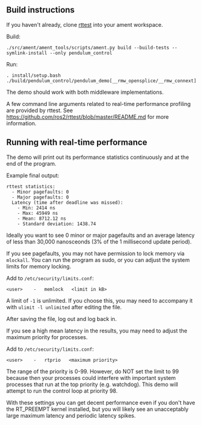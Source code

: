 ## Build instructions

If you haven't already, clone [rttest](https://github.com/jacquelinekay/rttest) into your ament workspace.

Build:

```
./src/ament/ament_tools/scripts/ament.py build --build-tests --symlink-install --only pendulum_control
```

Run:

```
. install/setup.bash
./build/pendulum_control/pendulum_demo[__rmw_opensplice/__rmw_connext]
```
The demo should work with both middleware implementations.

A few command line arguments related to real-time performance profiling are provided by rttest.
See https://github.com/ros2/rttest/blob/master/README.md for more information.

## Running with real-time performance

The demo will print out its performance statistics continuously and at the end of the program.

Example final output:
```
rttest statistics:
  - Minor pagefaults: 0
  - Major pagefaults: 0
  Latency (time after deadline was missed):
    - Min: 2414 ns
    - Max: 45949 ns
    - Mean: 8712.12 ns
    - Standard deviation: 1438.74
```

Ideally you want to see 0 minor or major pagefaults and an average latency of less than 30,000 nanosceonds
(3% of the 1 millisecond update period).

If you see pagefaults, you may not have permission to lock memory via `mlockall`.
You can run the program as sudo, or you can adjust the system limits for memory locking.

Add to `/etc/security/limits.conf`:
```
<user>    -   memlock   <limit in kB>
```

A limit of `-1` is unlimited.
If you choose this, you may need to accompany it with `ulimit -l unlimited` after editing the file.

After saving the file, log out and log back in.

If you see a high mean latency in the results, you may need to adjust the maximum priority for processes.

Add to `/etc/security/limits.conf`:
```
<user>    -   rtprio   <maximum priority>
```

The range of the priority is 0-99.
However, do NOT set the limit to 99 because then your processes could interfere with important system processes that run at the top priority (e.g. watchdog).
This demo will attempt to run the control loop at priority 98.

With these settings you can get decent performance even if you don't have the RT_PREEMPT kernel installed, but you will likely see an unacceptably large maximum latency and periodic latency spikes.
